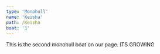 ```yaml
---
type: 'Monohull'
name: 'Keisha'
path: /Keisha
boat: '1'
---
```


This is the second monohull boat on our page. ITS GROWING
